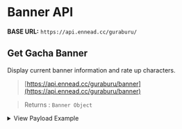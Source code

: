 # Banner API

**BASE URL:** `https://api.ennead.cc/guraburu/`

## Get Gacha Banner
Display current banner information and rate up characters.
> [https://api.ennead.cc/guraburu/banner](https://api.ennead.cc/guraburu/banner)

> Returns : `Banner Object`
<details>
<summary>View Payload Example</summary>

```json
{
  "time": 1676195940000,
  "timesub": 1676195940000,
  "ratio": 3,
  "rateups": {
    "zodiac": [
      
    ],
    "characters": [
      
    ],
    "summons": [
      "Bonito",
      "Ca Ong",
      "Charybdis",
      "Europa",
      "Gabriel",
      "Kaguya",
      "Poseidon, the Tide Father",
      "Princess Long Ji",
      "Snow White",
      "Varuna",
      "Wamdus",
      "Yatima"
    ]
  }
}
```
</details>
